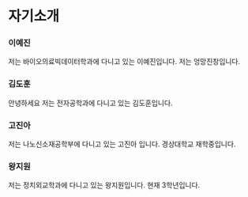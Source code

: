 # 자기소개

### 이예진

저는 바이오의료빅데이터학과에 다니고 있는 이예진입니다.
저는 엉망진창입니다.

### 김도훈

안녕하세요 저는 전자공학과에 다니고 있는 김도훈입니다.

### 고진아

저는 나노신소재공학부에 다니고 있는 고진아 입니다.
경상대학교 재학중입니다.

### 왕지원

저는 정치외교학과에 다니고 있는 왕지원입니다. 
현재 3학년입니다.



